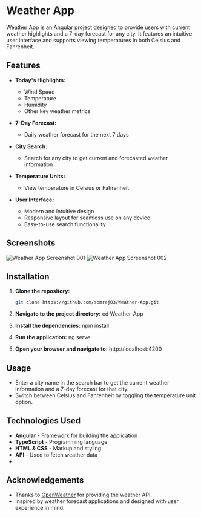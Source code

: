 # Weather App

Weather App is an Angular project designed to provide users with current weather highlights and a 7-day forecast for any city. It features an intuitive user interface and supports viewing temperatures in both Celsius and Fahrenheit.

## Features

- **Today's Highlights:**
  - Wind Speed
  - Temperature
  - Humidity
  - Other key weather metrics

- **7-Day Forecast:**
  - Daily weather forecast for the next 7 days

- **City Search:**
  - Search for any city to get current and forecasted weather information

- **Temperature Units:**
  - View temperature in Celsius or Fahrenheit

- **User Interface:**
  - Modern and intuitive design
  - Responsive layout for seamless use on any device
  - Easy-to-use search functionality

## Screenshots

![Weather App Screenshot 001](https://github.com/sbmraj03/Weather-App/assets/100986100/b360da19-c12e-45a6-b259-db3fb511e88b)
![Weather App Screenshot 002](https://github.com/sbmraj03/Weather-App/assets/100986100/e948d427-cded-44ae-8c7a-754bc76abdc6)

## Installation

1. **Clone the repository:**

   ```bash
   git clone https://github.com/sbmraj03/Weather-App.git

2. **Navigate to the project directory:** 
        cd Weather-App

3. **Install the dependencies:**
        npm install
4. **Run the application:**
        ng serve
5. **Open your browser and navigate to:**
        http://localhost:4200


## Usage

- Enter a city name in the search bar to get the current weather information and a 7-day forecast for that city.
- Switch between Celsius and Fahrenheit by toggling the temperature unit option.

## Technologies Used

- **Angular** - Framework for building the application
- **TypeScript** - Programming language
- **HTML & CSS** - Markup and styling
- **API** - Used to fetch weather data
- 

## Acknowledgements

- Thanks to [OpenWeather](https://rapidapi.com/) for providing the weather API.
- Inspired by weather forecast applications and designed with user experience in mind.
